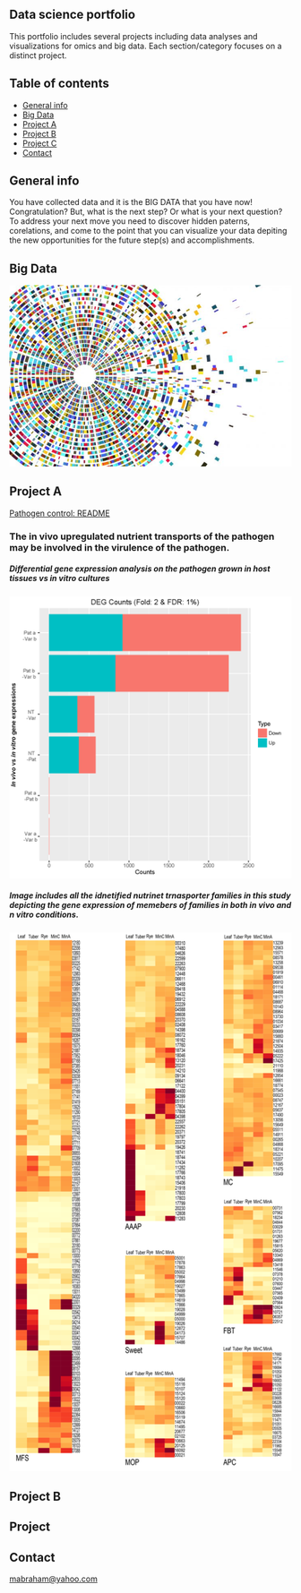 ## Data science portfolio

This portfolio includes several projects including data analyses and visualizations for omics and big data. Each section/category focuses on a distinct project.

## Table of contents
* [General info](#general-info)
* [Big Data](#image)
* [Project A](#project)
* [Project B](#project)
* [Project C](#project)
* [Contact](#contact)

## General info
You have collected data and it is the BIG DATA that you have now! Congratulation? But, what is the next step? Or what is your next question? To address your next move you need to  discover hidden paterns, corelations, and come to the point that you can visualize your data depiting the new opportunities for the future step(s) and accomplishments.

## Big Data
![Data](./static/Welcome.jpg)

## Project A
[Pathogen control: README](./ProjectA/README_ProjectA.md) 
### The in vivo upregulated nutrient transports of the pathogen may be involved in the virulence of the pathogen.

##### Differential gene expression analysis on the pathogen grown in host tissues vs in vitro cultures
![edgeR DEG](./ProjectA/static/2016_RNA_seq_DEGcounts.png)

##### Image includes all the idnetified nutrinet trnasporter families in this study depicting the gene expression of memebers of families in both in vivo and n vitro conditions.
![Differential Gene Expresssion](./ProjectA/static/heatmap_1.png)

## Project B

## Project  

## Contact
mabraham@yahoo.com



